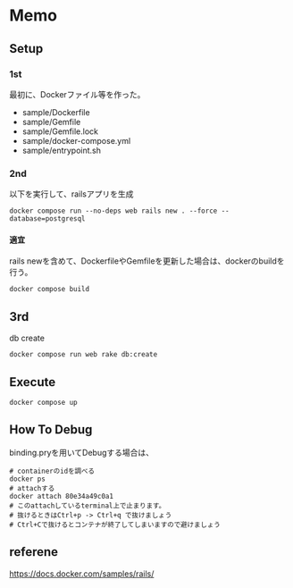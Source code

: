 # Memo

## Setup
### 1st
最初に、Dockerファイル等を作った。
- sample/Dockerfile
- sample/Gemfile
- sample/Gemfile.lock
- sample/docker-compose.yml
- sample/entrypoint.sh

### 2nd
以下を実行して、railsアプリを生成
```
docker compose run --no-deps web rails new . --force --database=postgresql
```

#### 適宜
rails newを含めて、DockerfileやGemfileを更新した場合は、dockerのbuildを行う。
```
docker compose build
```

## 3rd
db create
```
docker compose run web rake db:create
```

## Execute

```
docker compose up
```

## How To Debug

binding.pryを用いてDebugする場合は、


```
# containerのidを調べる
docker ps
# attachする
docker attach 80e34a49c0a1
# このattachしているterminal上で止まります。
# 抜けるときはCtrl+p -> Ctrl+q で抜けましょう
# Ctrl+Cで抜けるとコンテナが終了してしまいますので避けましょう
`````

## referene
https://docs.docker.com/samples/rails/
